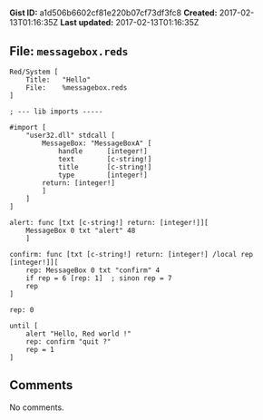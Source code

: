 # 

**Gist ID:** a1d506b6602cf81e220b07cf73df3fc8
**Created:** 2017-02-13T01:16:35Z
**Last updated:** 2017-02-13T01:16:35Z

## File: `messagebox.reds`

```Red
Red/System [
    Title:   "Hello"
    File:    %messagebox.reds
]

; --- lib imports -----

#import [
    "user32.dll" stdcall [
        MessageBox: "MessageBoxA" [
            handle      [integer!] 
            text        [c-string!] 
            title       [c-string!]
            type        [integer!]
        return: [integer!]
        ]
    ]
]

alert: func [txt [c-string!] return: [integer!]][
    MessageBox 0 txt "alert" 48 
    ]

confirm: func [txt [c-string!] return: [integer!] /local rep [integer!]][
    rep: MessageBox 0 txt "confirm" 4 
    if rep = 6 [rep: 1]  ; sinon rep = 7
    rep
]

rep: 0

until [
    alert "Hello, Red world !"
    rep: confirm "quit ?"   
    rep = 1
] 
```

## Comments

No comments.
